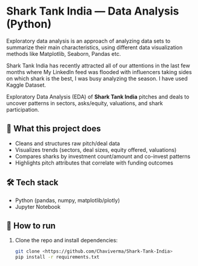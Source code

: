 # Shark Tank India — Data Analysis (Python)

Exploratory data analysis is an approach of analyzing data sets to summarize their main characteristics, using different data visualization methods like Matplotlib, Seaborn, Pandas etc.

Shark Tank India has recently attracted all of our attentions in the last few months where My LinkedIn feed was flooded with influencers taking sides on which shark is the best, I was busy analyzing the season. I have used Kaggle Dataset.


Exploratory Data Analysis (EDA) of **Shark Tank India** pitches and deals to uncover
patterns in sectors, asks/equity, valuations, and shark participation.



## 📌 What this project does
- Cleans and structures raw pitch/deal data
- Visualizes trends (sectors, deal sizes, equity offered, valuations)
- Compares sharks by investment count/amount and co-invest patterns
- Highlights pitch attributes that correlate with funding outcomes

## 🛠️ Tech stack
- Python (pandas, numpy, matplotlib/plotly)
- Jupyter Notebook

## 🚀 How to run
1. Clone the repo and install dependencies:
   ```bash
   git clone <https://github.com/Chaviverma/Shark-Tank-India>
   pip install -r requirements.txt

